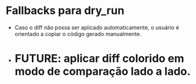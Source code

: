 # Fallbacks para dry_run

- Caso o diff não possa ser aplicado automaticamente, o usuário é orientado a copiar o código gerado manualmente.
- # FUTURE: aplicar diff colorido em modo de comparação lado a lado.
